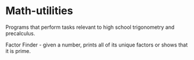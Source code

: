 # Math-utilities
Programs that perform tasks relevant to high school trigonometry and precalculus.

Factor Finder - given a number, prints all of its unique factors or shows that it is prime.
